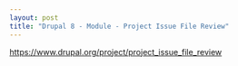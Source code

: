 ```yaml
---
layout: post
title: "Drupal 8 - Module - Project Issue File Review"
---
```

https://www.drupal.org/project/project_issue_file_review
